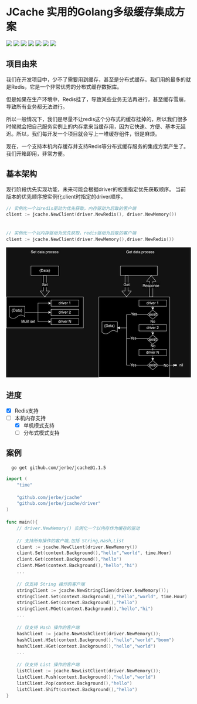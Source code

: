 # JCache 实用的Golang多级缓存集成方案


![](https://img.shields.io/github/issues/jerbe/jcache?color=green)
![](https://img.shields.io/github/stars/jerbe/jcache?color=yellow)
![](https://img.shields.io/github/forks/jerbe/jcache?color=orange)
![](https://img.shields.io/github/license/jerbe/jcache?color=ff69b4)
![](https://img.shields.io/badge/language-go-blue)
[![](https://img.shields.io/badge/doc-go-blue)](https://pkg.go.dev/github.com/jerbe/jcache@v1.1.6)
![](https://img.shields.io/github/languages/code-size/jerbe/jcache?color=blueviolet)

## 项目由来
我们在开发项目中，少不了需要用到缓存，甚至是分布式缓存。我们用的最多的就是Redis，它是一个非常优秀的分布式缓存数据库。

但是如果在生产环境中，Redis挂了，导致某些业务无法再进行，甚至缓存雪崩，导致所有业务都无法进行。

所以一般情况下，我们是尽量不让redis这个分布式的缓存挂掉的，所以我们很多时候就会把自己服务实例上的内存拿来当缓存用，因为它快速、方便、基本无延迟。所以，我们每开发一个项目就会写上一堆缓存组件，很是麻烦。

现在，一个支持本机内存缓存并支持Redis等分布式缓存服务的集成方案产生了。我们开箱即用，非常方便。

## 基本架构

现行阶段优先实现功能，未来可能会根据driver的权重指定优先获取顺序。
当前版本的优先顺序按实例化client时指定的driver顺序。
```go
// 实例化一个以redis驱动为优先获取，内存驱动为后取的客户端
client := jcache.NewClient(driver.NewRedis(), driver.NewMemory())


// 实例化一个以内存驱动为优先获取，redis驱动为后取的客户端
client := jcache.NewClient(driver.NewMemory(),driver.NewRedis())
```
![](./assets/架构图.jpeg)
## 进度

- [x] Redis支持
- [ ] 本机内存支持
  - [x] 单机模式支持
  - [ ] 分布式模式支持

## 案例
```shell
  go get github.com/jerbe/jcache@1.1.5
```

```go
import (
    "time"
	
    "github.com/jerbe/jcache"
    "github.com/jerbe/jcache/driver"
)

func main(){
	// driver.NewMemory() 实例化一个以内存作为缓存的驱动
	
	// 支持所有操作的客户端,包括 String,Hash,List 
	client := jcache.NewClient(driver.NewMemory())
	client.Set(context.Background(),"hello","world", time.Hour)
	client.Get(context.Background(),"hello")
	client.MGet(context.Background(),"hello","hi")
	...
		
	// 仅支持 String 操作的客户端 
	stringClient := jcache.NewStringClien(driver.NewMemory()); 
	stringClient.Set(context.Background(),"hello","world", time.Hour)
	stringClient.Get(context.Background(),"hello")
	stringClient.MGet(context.Background(),"hello","hi")
	...
	
	// 仅支持 Hash 操作的客户端
	hashClient := jcache.NewHashClient(driver.NewMemory()); 
	hashClient.HSet(context.Background(),"hello","world","boom")
	hashClient.HGet(context.Background(),"hello","world")
	...
	
	// 仅支持 List 操作的客户端 
	listClient := jcache.NewListClient(driver.NewMemory());
	listClient.Push(context.Background(),"hello","world")
	listClient.Pop(context.Background(),"hello")
	listClient.Shift(context.Background(),"hello")
}
```